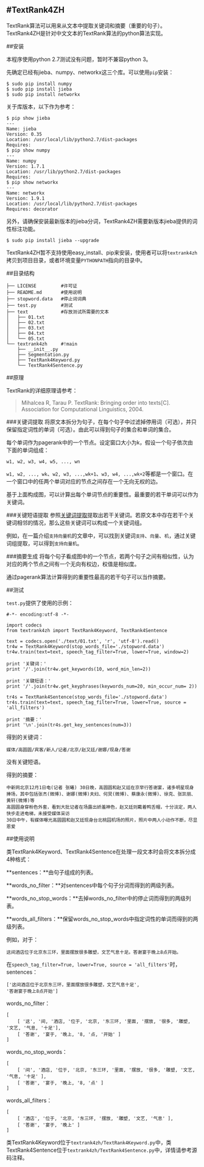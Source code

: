 #TextRank4ZH
-----

TextRank算法可以用来从文本中提取关键词和摘要（重要的句子）。TextRank4ZH是针对中文文本的TextRank算法的python算法实现。


##安装

本程序使用python 2.7测试没有问题，暂时不兼容python 3。

先确定已经有jieba、numpy、networkx这三个库。可以使用`pip`安装：

```
$ sudo pip install numpy
$ sudo pip install jieba
$ sudo pip install networkx
```

关于库版本，以下作为参考：

```
$ pip show jieba
---
Name: jieba
Version: 0.35
Location: /usr/local/lib/python2.7/dist-packages
Requires: 
$ pip show numpy
---
Name: numpy
Version: 1.7.1
Location: /usr/lib/python2.7/dist-packages
Requires: 
$ pip show networkx
---
Name: networkx
Version: 1.9.1
Location: /usr/local/lib/python2.7/dist-packages
Requires: decorator

```

另外，请确保安装最新版本的jieba分词，TextRank4ZH需要新版本jieba提供的词性标注功能。

```
$ sudo pip install jieba --upgrade
```

TextRank4ZH暂不支持使用easy_install、pip来安装，使用者可以将`textrank4zh`拷贝到项目目录，或者环境变量`PYTHONPATH`指向的目录中。

##目录结构

```
├── LICENSE         #许可证
├── README.md       #使用说明
├── stopword.data   #停止词词典
├── test.py         #测试
├── text            #存放测试所需要的文本
│   ├── 01.txt
│   ├── 02.txt
│   ├── 03.txt
│   ├── 04.txt
│   └── 05.txt
└── textrank4zh     #!main
    ├── __init__.py
    ├── Segmentation.py
    ├── TextRank4Keyword.py
    └── TextRank4Sentence.py
```

##原理

TextRank的详细原理请参考：

> Mihalcea R, Tarau P. TextRank: Bringing order into texts[C]. Association for Computational Linguistics, 2004.

###关键词提取
将原文本拆分为句子，在每个句子中过滤掉停用词（可选），并只保留指定词性的单词（可选）。由此可以得到句子的集合和单词的集合。

每个单词作为pagerank中的一个节点。设定窗口大小为k，假设一个句子依次由下面的单词组成：
```
w1, w2, w3, w4, w5, ..., wn
```
`w1, w2, ..., wk`、`w2, w3, ...,wk+1`、`w3, w4, ...,wk+2`等都是一个窗口。在一个窗口中的任两个单词对应的节点之间存在一个无向无权的边。

基于上面构成图，可以计算出每个单词节点的重要性。最重要的若干单词可以作为关键词。


###关键短语提取
参照[关键词提取](#关键词提取)提取出若干关键词。若原文本中存在若干个关键词相邻的情况，那么这些关键词可以构成一个关键词组。

例如，在一篇介绍`支持向量机`的文章中，可以找到关键词`支持`、`向量`、`机`，通过关键词组提取，可以得到`支持向量机`。

###摘要生成
将每个句子看成图中的一个节点，若两个句子之间有相似性，认为对应的两个节点之间有一个无向有权边，权值是相似度。

通过pagerank算法计算得到的重要性最高的若干句子可以当作摘要。





##测试

`test.py`提供了使用的示例：
```
#-*- encoding:utf-8 -*-

import codecs
from textrank4zh import TextRank4Keyword, TextRank4Sentence

text = codecs.open('./text/01.txt', 'r', 'utf-8').read()
tr4w = TextRank4Keyword(stop_words_file='./stopword.data')
tr4w.train(text=text, speech_tag_filter=True, lower=True, window=2)

print '关键词：'
print '/'.join(tr4w.get_keywords(10, word_min_len=2))

print '关键短语：'
print '/'.join(tr4w.get_keyphrases(keywords_num=20, min_occur_num= 2))
    
tr4s = TextRank4Sentence(stop_words_file='./stopword.data')
tr4s.train(text=text, speech_tag_filter=True, lower=True, source = 'all_filters')

print '摘要：'
print '\n'.join(tr4s.get_key_sentences(num=3))
```

得到的关键词：
```
媒体/高圆圆/宾客/新人/记者/北京/赵又廷/谢娜/现身/答谢
```
没有关键短语。

得到的摘要：
```
中新网北京12月1日电(记者 张曦) 30日晚，高圆圆和赵又廷在京举行答谢宴，诸多明星现身捧场，其中包括张杰(微博)、谢娜(微博)夫妇、何炅(微博)、蔡康永(微博)、徐克、张凯丽、黄轩(微博)等
高圆圆身穿粉色外套，看到大批记者在场露出娇羞神色，赵又廷则戴着鸭舌帽，十分淡定，两人快步走进电梯，未接受媒体采访
30日中午，有媒体曝光高圆圆和赵又廷现身台北桃园机场的照片，照片中两人小动作不断，尽显恩爱
```

##使用说明

类TextRank4Keyword、TextRank4Sentence在处理一段文本时会将文本拆分成4种格式：

**sentences：**由句子组成的列表。

**words_no_filter：**对sentences中每个句子分词而得到的两级列表。

**words_no_stop_words：**去掉words_no_filter中的停止词而得到的两级列表。

**words_all_filters：**保留words_no_stop_words中指定词性的单词而得到的两级列表。

例如，对于：
```
这间酒店位于北京东三环，里面摆放很多雕塑，文艺气息十足。答谢宴于晚上8点开始。
```
在`speech_tag_filter=True, lower=True, source = 'all_filters'`时，
sentences：
```
['这间酒店位于北京东三环，里面摆放很多雕塑，文艺气息十足', 
'答谢宴于晚上8点开始']
```
words_no_filter：
```
[
    [ '这', '间, '酒店, '位于, '北京, '东三环, '里面, '摆放, '很多, '雕塑, '文艺, '气息, '十足'],
    [ '答谢', '宴于, '晚上, '8, '点, '开始' ]
]
```
words_no_stop_words：
```
[
    [ '间', '酒店, '位于, '北京, '东三环, '里面, '摆放, '很多, '雕塑, '文艺, '气息, '十足' ],
    [ '答谢', '宴于, '晚上, '8, '点' ]
]
```
words_all_filters：
```
[
    [ '酒店', '位于, '北京, '东三环, '摆放, '雕塑, '文艺, '气息' ],
    [ '答谢', '宴于, '晚上' ]
]
```

类TextRank4Keyword位于`textrank4zh/TextRank4Keyword.py`中，类TextRank4Sentence位于`textrank4zh/TextRank4Sentence.py`中，详情请参考源码注释。










